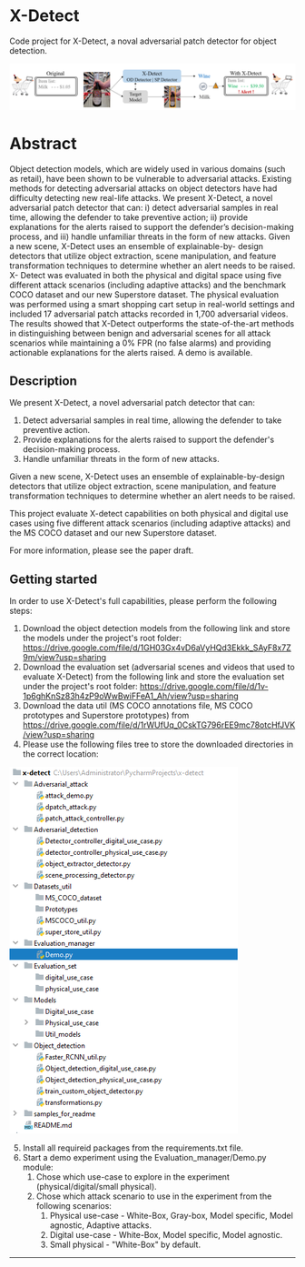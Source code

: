# X-Detect

Code project for X-Detect, a noval adversarial patch detector for object detection. 

![Alt text](samples_for_readme/Figure1.png?raw=true "Title")

# Abstract 
Object detection models, which are widely used in various domains (such as
retail), have been shown to be vulnerable to adversarial attacks. Existing methods
for detecting adversarial attacks on object detectors have had difficulty detecting
new real-life attacks. We present X-Detect, a novel adversarial patch detector
that can: i) detect adversarial samples in real time, allowing the defender to take
preventive action; ii) provide explanations for the alerts raised to support the
defender’s decision-making process, and iii) handle unfamiliar threats in the form
of new attacks. Given a new scene, X-Detect uses an ensemble of explainable-by-
design detectors that utilize object extraction, scene manipulation, and feature
transformation techniques to determine whether an alert needs to be raised. X-
Detect was evaluated in both the physical and digital space using five different
attack scenarios (including adaptive attacks) and the benchmark COCO dataset
and our new Superstore dataset. The physical evaluation was performed using a
smart shopping cart setup in real-world settings and included 17 adversarial patch
attacks recorded in 1,700 adversarial videos. The results showed that X-Detect
outperforms the state-of-the-art methods in distinguishing between benign and
adversarial scenes for all attack scenarios while maintaining a 0% FPR (no false
alarms) and providing actionable explanations for the alerts raised. A demo is
available.



## Description

We present X-Detect, a novel adversarial patch detector that can:
1. Detect adversarial samples in real time, allowing the defender to take preventive action.
2. Provide explanations for the alerts raised to support the defender's decision-making process.
3. Handle unfamiliar threats in the form of new attacks.

Given a new scene, X-Detect uses an ensemble of explainable-by-design detectors 
that utilize object extraction, scene manipulation, and feature transformation techniques 
to determine whether an alert needs to be raised.

This project evaluate X-detect capabilities on both physical and digital use cases using five different attack scenarios 
(including adaptive attacks) and the MS COCO dataset and our new Superstore dataset.

For more information, please see the paper draft.

## Getting started

In order to use X-Detect's full capabilities, please perform the following steps: 
1. Download the object detection models from the following link and store the models under the project's root folder: https://drive.google.com/file/d/1GH03Gx4vD6aVyHQd3Ekkk_SAyF8x7Z9m/view?usp=sharing
2. Download the evaluation set (adversarial scenes and videos that used to evaluate X-Detect) from the following link and store the evaluation set under the project's root folder:  https://drive.google.com/file/d/1v-1p6ghKnSz83h4zP9oWwBwiFFeA1_Ah/view?usp=sharing
3. Download the data util (MS COCO annotations file, MS COCO prototypes and Superstore prototypes) from https://drive.google.com/file/d/1rWUfUq_0CskTG796rEE9mc78otcHfJVK/view?usp=sharing
4. Please use the following files tree to store the downloaded directories in the correct location: 

![Alt text](samples_for_readme/files_tree.PNG?raw=true "Title")

5. Install all requireid packages from the requirements.txt file.  
6. Start a demo experiment using the Evaluation_manager/Demo.py module:
   1. Chose which use-case to explore in the experiment (physical/digital/small physical).
   2. Chose which attack scenario to use in the experiment from the following scenarios:
      1. Physical use-case - White-Box, Gray-box, Model specific, Model agnostic, Adaptive attacks.
      2. Digital use-case - White-Box, Model specific, Model agnostic.
      3. Small physical - "White-Box" by default.

***

<!-- 
## License
For open source projects, say how it is licensed. -->
